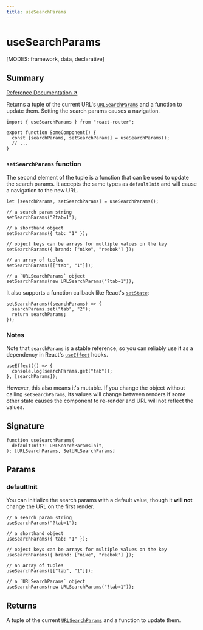 ```yaml
---
title: useSearchParams
---
```


# useSearchParams

<!--
⚠️ ⚠️ IMPORTANT ⚠️ ⚠️ 

Thank you for helping improve our documentation!

This file is auto-generated from the JSDoc comments in the source
code, so please edit the JSDoc comments in the file below and this
file will be re-generated once those changes are merged.

https://github.com/remix-run/react-router/blob/main/packages/react-router/lib/dom/lib.tsx
-->

[MODES: framework, data, declarative]

## Summary

[Reference Documentation ↗](https://api.reactrouter.com/v7/functions/react_router.useSearchParams.html)

Returns a tuple of the current URL's [`URLSearchParams`](https://developer.mozilla.org/en-US/docs/Web/API/URLSearchParams)
and a function to update them. Setting the search params causes a navigation.

```tsx
import { useSearchParams } from "react-router";

export function SomeComponent() {
  const [searchParams, setSearchParams] = useSearchParams();
  // ...
}
```

### `setSearchParams` function

The second element of the tuple is a function that can be used to update the
search params. It accepts the same types as `defaultInit` and will cause a
navigation to the new URL.

```tsx
let [searchParams, setSearchParams] = useSearchParams();

// a search param string
setSearchParams("?tab=1");

// a shorthand object
setSearchParams({ tab: "1" });

// object keys can be arrays for multiple values on the key
setSearchParams({ brand: ["nike", "reebok"] });

// an array of tuples
setSearchParams([["tab", "1"]]);

// a `URLSearchParams` object
setSearchParams(new URLSearchParams("?tab=1"));
```

It also supports a function callback like React's [`setState`](https://react.dev/reference/react/useState#setstate):

```tsx
setSearchParams((searchParams) => {
  searchParams.set("tab", "2");
  return searchParams;
});
```

### Notes

Note that `searchParams` is a stable reference, so you can reliably use it
as a dependency in React's [`useEffect`](https://react.dev/reference/react/useEffect)
hooks.

```tsx
useEffect(() => {
  console.log(searchParams.get("tab"));
}, [searchParams]);
```

However, this also means it's mutable. If you change the object without
calling `setSearchParams`, its values will change between renders if some
other state causes the component to re-render and URL will not reflect the
values.

## Signature

```tsx
function useSearchParams(
  defaultInit?: URLSearchParamsInit,
): [URLSearchParams, SetURLSearchParams]
```

## Params

### defaultInit

You can initialize the search params with a default value, though it **will
not** change the URL on the first render.

```tsx
// a search param string
useSearchParams("?tab=1");

// a shorthand object
useSearchParams({ tab: "1" });

// object keys can be arrays for multiple values on the key
useSearchParams({ brand: ["nike", "reebok"] });

// an array of tuples
useSearchParams([["tab", "1"]]);

// a `URLSearchParams` object
useSearchParams(new URLSearchParams("?tab=1"));
```

## Returns

A tuple of the current [`URLSearchParams`](https://developer.mozilla.org/en-US/docs/Web/API/URLSearchParams)
and a function to update them.

